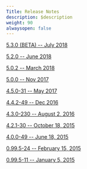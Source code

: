 ```yaml
---
Title: Release Notes
description: $description
weight: 90
alwaysopen: false
---
```

[5.3.0 (BETA) -- July
2018](https://redislabs.com/redis-enterprise-documentation/release-notes/rs-5-3-beta-july-2018/)

[5.2.0 -- June
2018](https://redislabs.com/redis-enterprise-documentation/release-notes/rs-5-2-june-2018/)

[5.0.2 -- March
2018](https://redislabs.com/redis-enterprise-documentation/release-notes/release-notes-redis-enterprise-software-v5-0-2)

[5.0.0 -- Nov
2017](/redis-enterprise-documentation/release-notes/redis-enterprise-5/)

[4.5.0-31 -- May
2017](/redis-enterprise-documentation/release-notes/redis-pack-4-5-0-may-2017/)

[4.4.2-49 -- Dec
2016](/redis-enterprise-documentation/release-notes/rlec-4-4-dec-2016/)

[4.3.0-230 -- August 2,
2016](/redis-enterprise-documentation/release-notes/rlec-4-3-aug-2016/)

[4.2.1-30 -- October 18,
2015](/redis-enterprise-documentation/release-notes/rlec-4-2-october-2015/)

[4.0.0-49 -- June 18,
2015](/redis-enterprise-documentation/release-notes/rlec-4-0-june-2015/)

[0.99.5-24 -- February 15,
2015](/redis-enterprise-documentation/release-notes/rlec-0-99-february-2015/)

[0.99.5-11 -- January 5,
2015](/redis-enterprise-documentation/release-notes/rlec-0-99-5-11-january-2015/)
